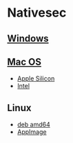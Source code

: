 # Nativesec 

## [Windows](https://github.com/Nativesec/nativesec-desktop/releases/download/v1.0.1/NativeSec-Setup-1.0.1.exe)

## [Mac OS](https://github.com/Nativesec/nativesec-desktop/releases/download/v1.0.1/NativeSec-1.0.1.dmg)
- [Apple Silicon](https://github.com/Nativesec/nativesec-desktop/releases/download/v1.0.1/NativeSec-1.0.1-arm64.dmg)
- [Intel](https://github.com/Nativesec/nativesec-desktop/releases/download/v1.0.1/NativeSec-1.0.1.dmg)

## Linux 
- [deb amd64](https://github.com/Nativesec/nativesec-desktop/releases/download/v1.0.1/NativeSec_1.0.1_amd64.deb)
- [AppImage](https://github.com/Nativesec/nativesec-desktop/releases/download/v1.0.1/NativeSec-1.0.1.AppImage)




